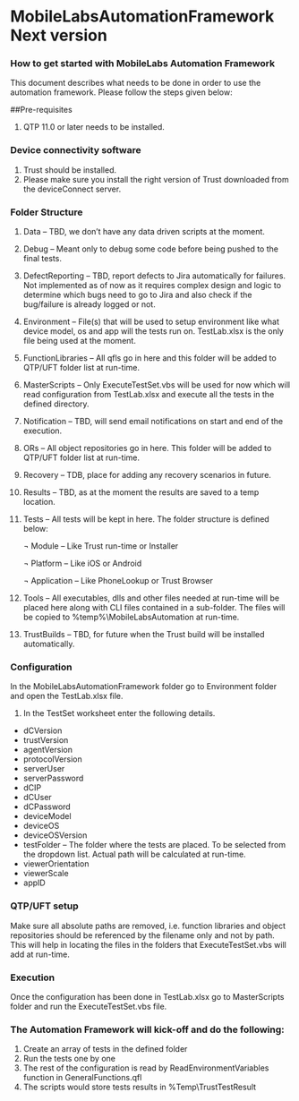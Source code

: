 # MobileLabsAutomationFramework Next version

### How to get started with MobileLabs Automation Framework
		
This document describes what needs to be done in order to use the automation framework. Please follow the steps given below:

##Pre-requisites

1.	QTP 11.0 or later needs to be installed.

### Device connectivity software

1.	Trust should be installed.
2.	Please make sure you install the right version of Trust downloaded from the deviceConnect server.

### Folder Structure

1.	Data – TBD, we don’t have any data driven scripts at the moment.
2.	Debug – Meant only to debug some code before being pushed to the final tests.
3.	DefectReporting – TBD, report defects to Jira automatically for failures. Not implemented as of now as it requires complex design and logic to determine which bugs need to go to Jira and also check if the bug/failure is already logged or not.
4.	Environment – File(s) that will be used to setup environment like what device model, os and app will the tests run on. TestLab.xlsx is the only file being used at the moment.
5.	FunctionLibraries – All qfls go in here and this folder will be added to QTP/UFT folder list at run-time.
6.	MasterScripts – Only ExecuteTestSet.vbs will be used for now which will read configuration from TestLab.xlsx and execute all the tests in the defined directory.
7.	Notification – TBD, will send email notifications on start and end of the execution.
8.	ORs – All object repositories go in here. This folder will be added to QTP/UFT folder list at run-time.
9.	Recovery – TDB, place for adding any recovery scenarios in future.
10.	Results – TBD, as at the moment the results are saved to a temp location.
11.	Tests – All tests will be kept in here. The folder structure is defined below:

	¬	Module – Like Trust run-time or Installer
	
	¬	Platform – Like iOS or Android
		
	¬	Application – Like PhoneLookup or Trust Browser
			
12.	Tools – All executables, dlls and other files needed at run-time will be placed here along with CLI files contained in a sub-folder. The files will be copied to %temp%\MobileLabsAutomation at run-time.
13.	TrustBuilds – TBD, for future when the Trust build will be installed automatically.

### Configuration

In the MobileLabsAutomationFramework folder go to Environment folder and open the TestLab.xlsx file.

1.	In the TestSet worksheet enter the following details.

-	dCVersion	
-	trustVersion
-	agentVersion
-	protocolVersion
-	serverUser
-	serverPassword
-	dCIP
-	dCUser
-	dCPassword
-	deviceModel
-	deviceOS
-	deviceOSVersion
-	testFolder – The folder where the tests are placed. To be selected from the dropdown list. Actual path will be calculated at run-time. 
-	viewerOrientation
-	viewerScale
-	appID

### QTP/UFT setup
Make sure all absolute paths are removed, i.e. function libraries and object repositories should be referenced by the filename only and not by path. This will help in locating the files in the folders that ExecuteTestSet.vbs will add at run-time.

### Execution
Once the configuration has been done in TestLab.xlsx go to MasterScripts folder and run the ExecuteTestSet.vbs file.

### The Automation Framework will kick-off and do the following:
1.	Create an array of tests in the defined folder
2.	Run the tests one by one
3.	The rest of the configuration is read by ReadEnvironmentVariables function in GeneralFunctions.qfl
4.	The scripts would store tests results in %Temp\TrustTestResult
